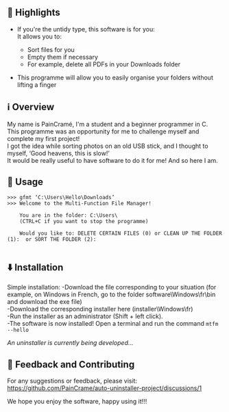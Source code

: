 ## 🌟 Highlights

- If you're the untidy type, this software is for you:  
 It allows you to:  
  - Sort files for you  
  - Empty them if necessary  
  - For example, delete all PDFs in your Downloads folder  
  
- This programme will allow you to easily organise your folders without lifting a finger  



## ℹ️ Overview

My name is PainCramé, I'm a student and a beginner programmer in C.  
This programme was an opportunity for me to challenge myself and complete my first project!  
I got the idea while sorting photos on an old USB stick,  and I thought to myself, ‘Good heavens, this is slow!’  
It would be really useful to have software to do it for me! And so here I am.


## 🚀 Usage

```source.powershell
>>> gfmt ‘C:\Users\Hello\Downloads’
>>> Welcome to the Multi-Function File Manager!

	You are in the folder: C:\Users\
    (CTRL+C if you want to stop the programme)

    Would you like to: DELETE CERTAIN FILES (0) or CLEAN UP THE FOLDER     (1):  or SORT THE FOLDER (2):
	
```



## ⬇️ Installation

Simple installation:
-Download the file corresponding to your situation (for example, on Windows in French, go to the folder software\Windows\fr\bin and download the exe file)  
-Download the corresponding installer here (installer\Windows\fr)    
-Run the installer as an administrator (Shift + left click).  
-The software is now installed! Open a terminal and run the command ```mtfm --hello```  
  
*An uninstaller is currently being developed...*  


## 💭 Feedback and Contributing  
  
For any suggestions or feedback, please visit: https://github.com/PainCrame/auto-uninstaller-project/discussions/1  
  
We hope you enjoy the software, happy using it!!!  
